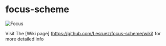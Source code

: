# focus-scheme

![Focus](https://github.com/Lesruez/focus-scheme/blob/master/images/focus1.png)

 Visit The [Wiki page] (https://github.com/Lesruez/focus-scheme/wiki)  for more detailed info
